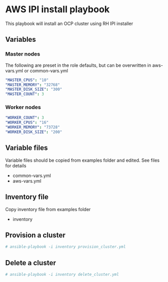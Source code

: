 # AWS IPI install playbook

This playbook will install an OCP cluster using RH IPI installer

## Variables

### Master nodes

The following are preset in the role defaults, but can be overwritten in aws-vars.yml or common-vars.yml

```yaml
"MASTER_CPUS": "10"
"MASTER_MEMORY": "32768"
"MASTER_DISK_SIZE": "300"
"MASTER_COUNT": 3
```

### Worker nodes

```yaml
"WORKER_COUNT": 3
"WORKER_CPUS": "16"
"WORKER_MEMORY": "73728"
"WORKER_DISK_SIZE": "200"
```

## Variable files

Variable files should be copied from examples folder and edited. See files for details

- common-vars.yml
- aws-vars.yml

## Inventory file

Copy inventory file from examples folder

- inventory

## Provision a cluster

```bash
# ansible-playbook -i inventory provision_cluster.yml
```

## Delete a cluster

```bash
# ansible-playbook -i inventory delete_cluster.yml
```
